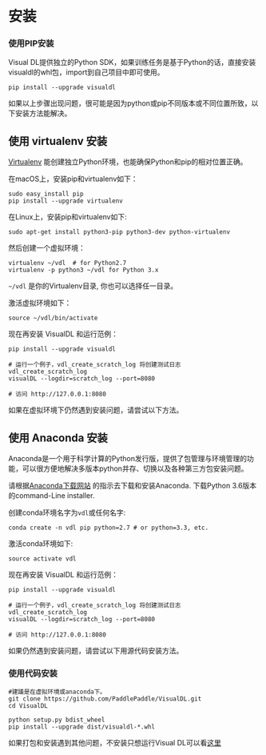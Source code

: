 # 安装

### 使用PIP安装
Visual DL提供独立的Python SDK，如果训练任务是基于Python的话，直接安装visualdl的whl包，import到自己项目中即可使用。

```
pip install --upgrade visualdl
```

如果以上步骤出现问题，很可能是因为python或pip不同版本或不同位置所致，以下安装方法能解决。

## 使用 virtualenv 安装

[Virtualenv](https://virtualenv.pypa.io/en/stable/) 能创建独立Python环境，也能确保Python和pip的相对位置正确。

在macOS上，安装pip和virtualenv如下：
```
sudo easy_install pip
pip install --upgrade virtualenv
```

在Linux上，安装pip和virtualenv如下:
```
sudo apt-get install python3-pip python3-dev python-virtualenv
```

然后创建一个虚拟环境：
```
virtualenv ~/vdl  # for Python2.7
virtualenv -p python3 ~/vdl for Python 3.x
```

```~/vdl``` 是你的Virtualenv目录, 你也可以选择任一目录。

激活虚拟环境如下：
```
source ~/vdl/bin/activate
```

现在再安装 VisualDL 和运行范例：

```
pip install --upgrade visualdl

# 运行一个例子，vdl_create_scratch_log 将创建测试日志
vdl_create_scratch_log
visualDL --logdir=scratch_log --port=8080

# 访问 http://127.0.0.1:8080
```

如果在虚拟环境下仍然遇到安装问题，请尝试以下方法。


## 使用 Anaconda 安装

Anaconda是一个用于科学计算的Python发行版，提供了包管理与环境管理的功能，可以很方便地解决多版本python并存、切换以及各种第三方包安装问题。

请根据[Anaconda下载网站](https://www.anaconda.com/download) 的指示去下载和安装Anaconda.
下载Python 3.6版本的command-Line installer.

创建conda环境名字为```vdl```或任何名字:
```
conda create -n vdl pip python=2.7 # or python=3.3, etc.
```

激活conda环境如下:
```
source activate vdl
```

现在再安装 VisualDL 和运行范例：

```
pip install --upgrade visualdl

# 运行一个例子，vdl_create_scratch_log 将创建测试日志
vdl_create_scratch_log
visualDL --logdir=scratch_log --port=8080

# 访问 http://127.0.0.1:8080
```

如果仍然遇到安装问题，请尝试以下用源代码安装方法。

### 使用代码安装
```
#建議是在虚拟环境或anaconda下。
git clone https://github.com/PaddlePaddle/VisualDL.git
cd VisualDL

python setup.py bdist_wheel
pip install --upgrade dist/visualdl-*.whl
```

如果打包和安装遇到其他问题，不安装只想运行Visual DL可以看[这里](https://github.com/PaddlePaddle/VisualDL/blob/develop/docs/how_to_dev_frontend_en.md)
